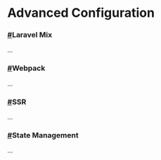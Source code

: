 # Advanced Configuration

### [#](#laravel-mix)Laravel Mix
...

### [#](#webpack)Webpack
...

### [#](#ssr)SSR
...

### [#](#state-management)State Management
...
